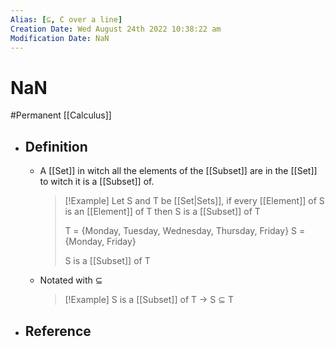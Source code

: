 ```yaml
---
Alias: [⊆, C over a line]
Creation Date: Wed August 24th 2022 10:38:22 am 
Modification Date: NaN
---
```

# NaN
#Permanent [[Calculus]]

- ## Definition
	- A [[Set]] in witch all the elements of the [[Subset]] are in the [[Set]] to witch it is a [[Subset]] of.
	  > [!Example]
	  > Let S and T be [[Set|Sets]], if every [[Element]] of S is an [[Element]] of T then S is a [[Subset]] of T
	  > 
	  > T = {Monday, Tuesday, Wednesday, Thursday, Friday}
	  > S = {Monday, Friday}
	  > 
	  > S is a [[Subset]] of T
	- Notated with $\subseteq$
	  > [!Example]
	  > S is a [[Subset]] of T $\rightarrow$ S $\subseteq$ T
- ## Reference